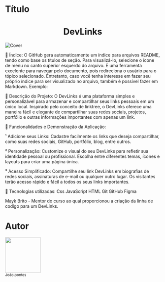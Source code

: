 
# Título 

<h1 align="center"> DevLinks </h1>

![Cover](https://github.com/jhzinm/Projeto1/assets/150977621/7ef676ad-bf13-4251-bc14-b6d337acf247)

📌 Índice:
O GitHub gera automaticamente um índice para arquivos README, tendo como base os títulos de seção. Para visualizá-lo, selecione o ícone de menu no canto superior esquerdo do arquivo. É uma ferramenta excelente para navegar pelo documento, pois redireciona o usuário para o tópico selecionado. Entretanto, caso você tenha interesse em fazer seu próprio índice para ser visualizado no arquivo, também é possível fazer em Markdown. Exemplo:



📌 Descrição do Projeto:
O DevLinks é uma plataforma simples e personalizável para armazenar e compartilhar seus links pessoais em um único local. Inspirado pelo conceito de linktree, o DevLinks oferece uma maneira fácil e elegante de compartilhar suas redes sociais, projetos, portfólio e outras informações importantes com apenas um link.


📌 Funcionalidades e Demonstração da Aplicação:

¹ Adicione seus Links: Cadastre facilmente os links que deseja compartilhar, como suas redes sociais, GitHub, portfólio, blog, entre outros.

² Personalização: Customize o visual do seu DevLinks para refletir sua identidade pessoal ou profissional. Escolha entre diferentes temas, ícones e layouts para criar uma página única.

³ Acesso Simplificado: Compartilhe seu link DevLinks em biografias de redes sociais, assinaturas de e-mail ou qualquer outro lugar. Os visitantes terão acesso rápido e fácil a todos os seus links importantes.

📌 Tecnologias utilizadas:
Css
JavaScript
HTML
Git
GitHub
Figma

Mayk Brito - Mentor do curso ao qual proporcionou a criação da linha de codigo para um DevLinks.


# Autor
 [<img src="https://avatars.githubusercontent.com/u/150977621?s=400&u=a0ecf6bbd0b9d6de4c3443c76315412338e19521&v=4" width=115><br><sub>João pontes</sub>](https://github.com/jhzinm) 
